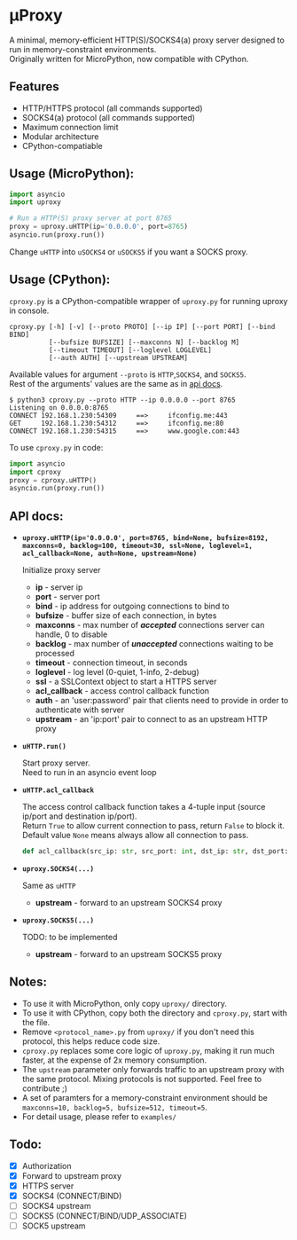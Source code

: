 # µProxy
A minimal, memory-efficient HTTP(S)/SOCKS4(a) proxy server designed to run in memory-constraint environments.\
Originally written for MicroPython, now compatible with CPython.

## Features
* HTTP/HTTPS protocol (all commands supported)
* SOCKS4(a) protocol (all commands supported)
* Maximum connection limit
* Modular architecture
* CPython-compatiable

## Usage (MicroPython):

```py
import asyncio
import uproxy

# Run a HTTP(S) proxy server at port 8765
proxy = uproxy.uHTTP(ip='0.0.0.0', port=8765)
asyncio.run(proxy.run())
```

Change `uHTTP` into `uSOCKS4` or `uSOCKS5` if you want a SOCKS proxy.

## Usage (CPython):

`cproxy.py` is a CPython-compatible wrapper of `uproxy.py` for running uproxy in console.

```
cproxy.py [-h] [-v] [--proto PROTO] [--ip IP] [--port PORT] [--bind BIND]
          [--bufsize BUFSIZE] [--maxconns N] [--backlog M]
          [--timeout TIMEOUT] [--loglevel LOGLEVEL]
          [--auth AUTH] [--upstream UPSTREAM]
```

Available values for argument `--proto` is `HTTP`,`SOCKS4`, and `SOCKS5`. \
Rest of the arguments' values are the same as in [api docs](#api-docs).

```console
$ python3 cproxy.py --proto HTTP --ip 0.0.0.0 --port 8765
Listening on 0.0.0.0:8765
CONNECT 192.168.1.230:54309     ==>     ifconfig.me:443
GET     192.168.1.230:54312     ==>     ifconfig.me:80
CONNECT 192.168.1.230:54315     ==>     www.google.com:443
```

To use `cproxy.py` in code:

```py
import asyncio
import cproxy
proxy = cproxy.uHTTP()
asyncio.run(proxy.run())
```

## API docs:

* **`uproxy.uHTTP(ip='0.0.0.0', port=8765, bind=None, bufsize=8192, maxconns=0, backlog=100, timeout=30, ssl=None, loglevel=1, acl_callback=None, auth=None, upstream=None)`**

  Initialize proxy server

  * **ip** - server ip
  * **port** - server port
  * **bind** - ip address for outgoing connections to bind to
  * **bufsize** - buffer size of each connection, in bytes
  * **maxconns** - max number of ***accepted*** connections server can handle, 0 to disable
  * **backlog** - max number of ***unaccepted*** connections waiting to be processed
  * **timeout** - connection timeout, in seconds
  * **loglevel** - log level (0-quiet, 1-info, 2-debug)
  * **ssl** - a SSLContext object to start a HTTPS server
  * **acl_callback** - access control callback function
  * **auth** - an 'user:password' pair that clients need to provide in order to authenticate with server
  * **upstream** - an 'ip:port' pair to connect to as an upstream HTTP proxy

* **`uHTTP.run()`**

  Start proxy server.\
  Need to run in an asyncio event loop

* **`uHTTP.acl_callback`**

  The access control callback function takes a 4-tuple input (source ip/port and destination ip/port).\
  Return `True` to allow current connection to pass, return `False` to block it.\
  Default value `None` means always allow all connection to pass.
  ```py
  def acl_callback(src_ip: str, src_port: int, dst_ip: str, dst_port: int) -> bool
  ```

* **`uproxy.SOCKS4(...)`**
  
  Same as `uHTTP`

  * **upstream** - forward to an upstream SOCKS4 proxy

* **`uproxy.SOCKS5(...)`**

  TODO: to be implemented

  * **upstream** - forward to an upstream SOCKS5 proxy

## Notes:

+ To use it with MicroPython, only copy `uproxy/` directory.
+ To use it with CPython, copy both the directory and `cproxy.py`, start with the file.
+ Remove `<protocol_name>.py` from `uproxy/` if you don't need this protocol, this helps reduce code size.
+ `cproxy.py` replaces some core logic of `uproxy.py`, making it run much faster, at the expense of 2x memory consumption.
+ The `upstream` parameter only forwards traffic to an upstream proxy with the same protocol. Mixing protocols is not supported. Feel free to contribute ;)
+ A set of paramters for a memory-constraint environment should be `maxconns=10, backlog=5, bufsize=512, timeout=5`.
+ For detail usage, please refer to `examples/`

## Todo:
- [X] Authorization
- [X] Forward to upstream proxy
- [X] HTTPS server
- [X] SOCKS4 (CONNECT/BIND)
- [ ] SOCKS4 upstream
- [ ] SOCKS5 (CONNECT/BIND/UDP_ASSOCIATE)
- [ ] SOCK5 upstream
